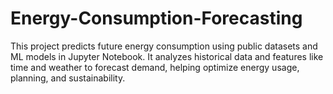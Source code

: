 # Energy-Consumption-Forecasting
This project predicts future energy consumption using public datasets and ML models in Jupyter Notebook. It analyzes historical data and features like time and weather to forecast demand, helping optimize energy usage, planning, and sustainability.

